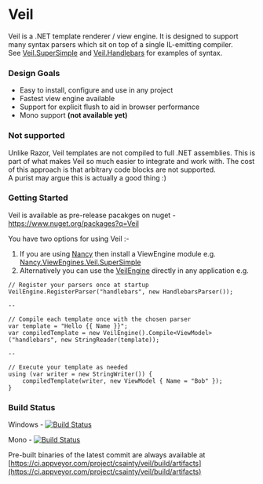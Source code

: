 # Veil

Veil is a .NET template renderer / view engine. It is designed to support many syntax parsers which sit on top of a single IL-emitting compiler.  
See [Veil.SuperSimple](https://github.com/csainty/Veil/tree/master/Src/Veil.SuperSimple) and [Veil.Handlebars](https://github.com/csainty/Veil/tree/master/Src/Veil.Handlebars) for examples of syntax.

### Design Goals

* Easy to install, configure and use in any project
* Fastest view engine available
* Support for explicit flush to aid in browser performance
* Mono support **(not available yet)**

### Not supported
Unlike Razor, Veil templates are not compiled to full .NET assemblies. This is part of what makes Veil so much easier to integrate and work with. The cost of this approach is that arbitrary code blocks are not supported.  
A purist may argue this is actually a good thing :) 


### Getting Started
Veil is available as pre-release pacakges on nuget - https://www.nuget.org/packages?q=Veil  

You have two options for using Veil :-

1. If you are using [Nancy](https://github.com/NancyFx/Nancy) then install a ViewEngine module e.g. [Nancy.ViewEngines.Veil.SuperSimple](https://github.com/csainty/Veil/tree/master/Src/Nancy.ViewEngines.Veil.SuperSimple)
2. Alternatively you can use the [VeilEngine](https://github.com/csainty/Veil/blob/master/Src/Veil/IVeilEngine.cs) directly in any application e.g.

````
// Register your parsers once at startup
VeilEngine.RegisterParser("handlebars", new HandlebarsParser());

--

// Compile each template once with the chosen parser
var template = "Hello {{ Name }}";
var compiledTemplate = new VeilEngine().Compile<ViewModel>("handlebars", new StringReader(template));

--

// Execute your template as needed
using (var writer = new StringWriter()) {
    compiledTemplate(writer, new ViewModel { Name = "Bob" });
}
```` 

### Build Status


Windows - [![Build Status](http://builds.nullreferenceexception.se/app/rest/builds/buildType:id:Veil_Continuos/statusIcon)](http://builds.nullreferenceexception.se/viewType.html?buildTypeId=Veil_Continuos&guest=1)

Mono - [![Build Status](http://builds.nullreferenceexception.se/app/rest/builds/buildType:id:Veil_Continuous_Mono/statusIcon)](http://builds.nullreferenceexception.se/viewType.html?buildTypeId=Veil_Continuous_Mono&guest=1)

Pre-built binaries of the latest commit are always available at [https://ci.appveyor.com/project/csainty/veil/build/artifacts](https://ci.appveyor.com/project/csainty/veil/build/artifacts)